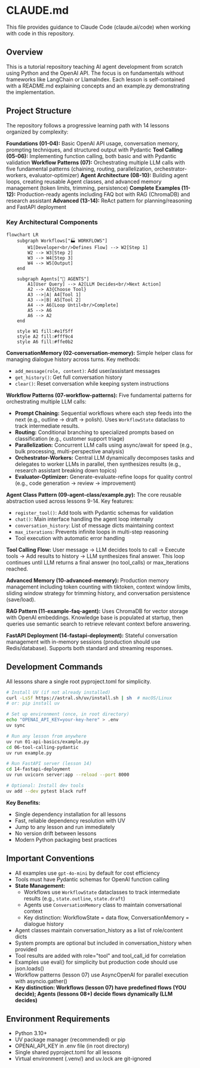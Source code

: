 # CLAUDE.md

This file provides guidance to Claude Code (claude.ai/code) when working with code in this repository.

## Overview

This is a tutorial repository teaching AI agent development from scratch using Python and the OpenAI API. The focus is on fundamentals without frameworks like LangChain or LlamaIndex. Each lesson is self-contained with a README.md explaining concepts and an example.py demonstrating the implementation.

## Project Structure

The repository follows a progressive learning path with 14 lessons organized by complexity:

**Foundations (01-04):** Basic OpenAI API usage, conversation memory, prompting techniques, and structured output with Pydantic
**Tool Calling (05-06):** Implementing function calling, both basic and with Pydantic validation
**Workflow Patterns (07):** Orchestrating multiple LLM calls with five fundamental patterns (chaining, routing, parallelization, orchestrator-workers, evaluator-optimizer)
**Agent Architecture (08-10):** Building agent loops, creating reusable Agent classes, and advanced memory management (token limits, trimming, persistence)
**Complete Examples (11-12):** Production-ready agents including FAQ bot with RAG (ChromaDB) and research assistant
**Advanced (13-14):** ReAct pattern for planning/reasoning and FastAPI deployment

### Key Architectural Components

```mermaid
flowchart LR
    subgraph Workflows["🏭 WORKFLOWS"]
        W1[Developer<br/>Defines Flow] --> W2[Step 1]
        W2 --> W3[Step 2]
        W3 --> W4[Step 3]
        W4 --> W5[Output]
    end

    subgraph Agents["🤖 AGENTS"]
        A1[User Query] --> A2[LLM Decides<br/>Next Action]
        A2 --> A3{Choose Tool}
        A3 -->|A| A4[Tool 1]
        A3 -->|B| A5[Tool 2]
        A4 --> A6[Loop Until<br/>Complete]
        A5 --> A6
        A6 --> A2
    end

    style W1 fill:#e1f5ff
    style A2 fill:#fff9c4
    style A6 fill:#ffe0b2
```

**ConversationMemory (02-conversation-memory):** Simple helper class for managing dialogue history across turns. Key methods:
- `add_message(role, content)`: Add user/assistant messages
- `get_history()`: Get full conversation history
- `clear()`: Reset conversation while keeping system instructions

**Workflow Patterns (07-workflow-patterns):** Five fundamental patterns for orchestrating multiple LLM calls:
- **Prompt Chaining:** Sequential workflows where each step feeds into the next (e.g., outline → draft → polish). Uses `WorkflowState` dataclass to track intermediate results.
- **Routing:** Conditional branching to specialized prompts based on classification (e.g., customer support triage)
- **Parallelization:** Concurrent LLM calls using async/await for speed (e.g., bulk processing, multi-perspective analysis)
- **Orchestrator-Workers:** Central LLM dynamically decomposes tasks and delegates to worker LLMs in parallel, then synthesizes results (e.g., research assistant breaking down topics)
- **Evaluator-Optimizer:** Generate-evaluate-refine loops for quality control (e.g., code generation → review → improvement)

**Agent Class Pattern (09-agent-class/example.py):** The core reusable abstraction used across lessons 9-14. Key features:
- `register_tool()`: Add tools with Pydantic schemas for validation
- `chat()`: Main interface handling the agent loop internally
- `conversation_history`: List of message dicts maintaining context
- `max_iterations`: Prevents infinite loops in multi-step reasoning
- Tool execution with automatic error handling

**Tool Calling Flow:** User message → LLM decides tools to call → Execute tools → Add results to history → LLM synthesizes final answer. This loop continues until LLM returns a final answer (no tool_calls) or max_iterations reached.

**Advanced Memory (10-advanced-memory):** Production memory management including token counting with tiktoken, context window limits, sliding window strategy for trimming history, and conversation persistence (save/load).

**RAG Pattern (11-example-faq-agent):** Uses ChromaDB for vector storage with OpenAI embeddings. Knowledge base is populated at startup, then queries use semantic search to retrieve relevant context before answering.

**FastAPI Deployment (14-fastapi-deployment):** Stateful conversation management with in-memory sessions (production should use Redis/database). Supports both standard and streaming responses.

## Development Commands

All lessons share a single root pyproject.toml for simplicity.

```bash
# Install UV (if not already installed)
curl -LsSf https://astral.sh/uv/install.sh | sh  # macOS/Linux
# or: pip install uv

# Set up environment (once, in root directory)
echo "OPENAI_API_KEY=your-key-here" > .env
uv sync

# Run any lesson from anywhere
uv run 01-api-basics/example.py
cd 06-tool-calling-pydantic
uv run example.py

# Run FastAPI server (lesson 14)
cd 14-fastapi-deployment
uv run uvicorn server:app --reload --port 8000

# Optional: Install dev tools
uv add --dev pytest black ruff
```

**Key Benefits:**
- Single dependency installation for all lessons
- Fast, reliable dependency resolution with UV
- Jump to any lesson and run immediately
- No version drift between lessons
- Modern Python packaging best practices

## Important Conventions

- All examples use `gpt-4o-mini` by default for cost efficiency
- Tools must have Pydantic schemas for OpenAI function calling
- **State Management:**
  - Workflows use `WorkflowState` dataclasses to track intermediate results (e.g., `state.outline`, `state.draft`)
  - Agents use `ConversationMemory` class to maintain conversational context
  - Key distinction: WorkflowState = data flow, ConversationMemory = dialogue history
- Agent classes maintain conversation_history as a list of role/content dicts
- System prompts are optional but included in conversation_history when provided
- Tool results are added with role="tool" and tool_call_id for correlation
- Examples use eval() for simplicity but production code should use json.loads()
- Workflow patterns (lesson 07) use AsyncOpenAI for parallel execution with asyncio.gather()
- **Key distinction: Workflows (lesson 07) have predefined flows (YOU decide); Agents (lessons 08+) decide flows dynamically (LLM decides)**

## Environment Requirements

- Python 3.10+
- UV package manager (recommended) or pip
- OPENAI_API_KEY in .env file (in root directory)
- Single shared pyproject.toml for all lessons
- Virtual environment (.venv/) and uv.lock are git-ignored
